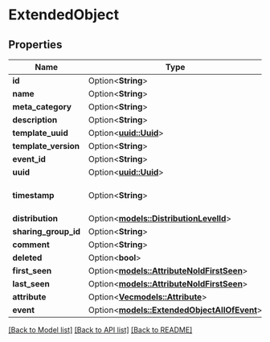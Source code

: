 # ExtendedObject

## Properties

Name | Type | Description | Notes
------------ | ------------- | ------------- | -------------
**id** | Option<**String**> |  | [optional]
**name** | Option<**String**> |  | [optional]
**meta_category** | Option<**String**> |  | [optional]
**description** | Option<**String**> |  | [optional]
**template_uuid** | Option<[**uuid::Uuid**](uuid::Uuid.md)> |  | [optional]
**template_version** | Option<**String**> |  | [optional]
**event_id** | Option<**String**> |  | [optional]
**uuid** | Option<[**uuid::Uuid**](uuid::Uuid.md)> |  | [optional]
**timestamp** | Option<**String**> |  | [optional][default to 0]
**distribution** | Option<[**models::DistributionLevelId**](DistributionLevelId.md)> |  | [optional]
**sharing_group_id** | Option<**String**> |  | [optional]
**comment** | Option<**String**> |  | [optional]
**deleted** | Option<**bool**> |  | [optional]
**first_seen** | Option<[**models::AttributeNoIdFirstSeen**](AttributeNoId_first_seen.md)> |  | [optional]
**last_seen** | Option<[**models::AttributeNoIdFirstSeen**](AttributeNoId_first_seen.md)> |  | [optional]
**attribute** | Option<[**Vec<models::Attribute>**](Attribute.md)> |  | [optional]
**event** | Option<[**models::ExtendedObjectAllOfEvent**](ExtendedObject_allOf_Event.md)> |  | [optional]

[[Back to Model list]](../README.md#documentation-for-models) [[Back to API list]](../README.md#documentation-for-api-endpoints) [[Back to README]](../README.md)


